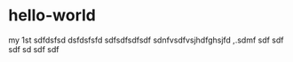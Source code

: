 # hello-world
my 1st
sdfdsfsd
dsfdsfsfd
sdfsdfsdfsdf
sdnfvsdfvsjhdfghsjfd
,.sdmf sdf sdf sdf sd sdf sdf 
